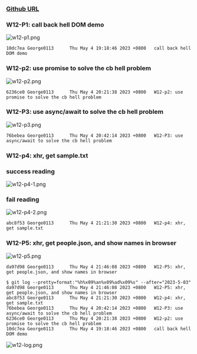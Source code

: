 ### [Github URL](https://github.com/George0113/1112-1N-js-demo-211410542/commits/main)

### W12-P1: call back hell DOM demo

![w12-p1.png](https://spguhxeeusfjlibdhcxj.supabase.co/storage/v1/object/public/demo42/md_1N_img/w12-p1.png)

```
10dc7ea George0113      Thu May 4 19:18:46 2023 +0800   call back hell DOM demo
```

### W12-p2: use promise to solve the cb hell problem

![w12-p2.png](https://spguhxeeusfjlibdhcxj.supabase.co/storage/v1/object/public/demo42/md_1N_img/w12-p2.png)

```
6236ce0 George0113      Thu May 4 20:21:38 2023 +0800   W12-p2: use promise to solve the cb hell problem
```

### W12-P3: use async/await to solve the cb hell problem

![w12-p3.png](https://spguhxeeusfjlibdhcxj.supabase.co/storage/v1/object/public/demo42/md_1N_img/w12-p3.png)

```
76bebea George0113      Thu May 4 20:42:14 2023 +0800   W12-P3: use async/await to solve the cb hell problem
```

### W12-p4: xhr, get sample.txt

### success reading

![w12-p4-1.png](https://spguhxeeusfjlibdhcxj.supabase.co/storage/v1/object/public/demo42/md_1N_img/w12-p4-1.png)

### fail reading

![w12-p4-2.png](https://spguhxeeusfjlibdhcxj.supabase.co/storage/v1/object/public/demo42/md_1N_img/w12-p4-2.png)

```
abc8f53 George0113      Thu May 4 21:21:30 2023 +0800   W12-p4: xhr, get sample.txt
```

### W12-P5: xhr, get people.json, and show names in browser

![w12-p5.png](https://spguhxeeusfjlibdhcxj.supabase.co/storage/v1/object/public/demo42/md_1N_img/w12-p5.png)

```
da97d98 George0113      Thu May 4 21:46:08 2023 +0800   W12-P5: xhr, get people.json, and show names in browser
```

```
$ git log --pretty=format:"%h%x09%an%x09%ad%x09%s" --after="2023-5-03"
da97d98 George0113      Thu May 4 21:46:08 2023 +0800   W12-P5: xhr, get people.json, and show names in browser
abc8f53 George0113      Thu May 4 21:21:30 2023 +0800   W12-p4: xhr, get sample.txt
76bebea George0113      Thu May 4 20:42:14 2023 +0800   W12-P3: use async/await to solve the cb hell problem
6236ce0 George0113      Thu May 4 20:21:38 2023 +0800   W12-p2: use promise to solve the cb hell problem
10dc7ea George0113      Thu May 4 19:18:46 2023 +0800   call back hell DOM demo
```

![w12-log.png](https://spguhxeeusfjlibdhcxj.supabase.co/storage/v1/object/public/demo42/md_1N_img/w12-log.png)
